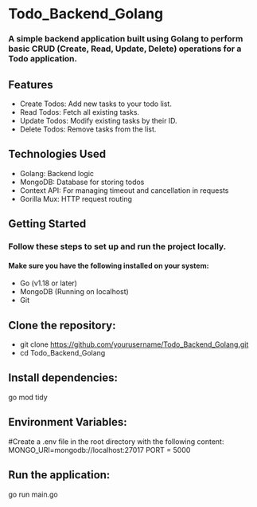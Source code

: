 # Todo_Backend_Golang
### A simple backend application built using Golang to perform basic CRUD (Create, Read, Update, Delete) operations for a Todo application.

## Features
  - Create Todos: Add new tasks to your todo list.
  - Read Todos: Fetch all existing tasks.
  - Update Todos: Modify existing tasks by their ID.  
  - Delete Todos: Remove tasks from the list.

## Technologies Used
  - Golang: Backend logic
  - MongoDB: Database for storing todos
  - Context API: For managing timeout and cancellation in requests
  - Gorilla Mux: HTTP request routing

## Getting Started
### Follow these steps to set up and run the project locally.

#### Make sure you have the following installed on your system:
  - Go (v1.18 or later)
  - MongoDB (Running on localhost)
  - Git


## Clone the repository:
  - git clone https://github.com/yourusername/Todo_Backend_Golang.git
  - cd Todo_Backend_Golang

## Install dependencies:
  go mod tidy

## Environment Variables:
#Create a .env file in the root directory with the following content:
  MONGO_URI=mongodb://localhost:27017
  PORT = 5000

## Run the application:
  go run main.go
